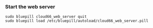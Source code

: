 


### Start the web server

	sudo bluepill cloud66_web_server quit
	sudo bluepill load /etc/bluepill/autoload/cloud66_web_server.pill



